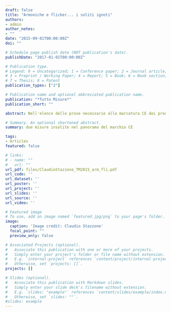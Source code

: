 ```yaml
---
draft: false
title: "Armoniche e flicker... i soliti ignoti"
authors:
- admin
author_notes:
- ""
date: "2015-09-01T00:00:00Z"
doi: ""

# Schedule page publish date (NOT publication's date).
publishDate: "2017-01-01T00:00:00Z"

# Publication type.
# Legend: 0 = Uncategorized; 1 = Conference paper; 2 = Journal article;
# 3 = Preprint / Working Paper; 4 = Report; 5 = Book; 6 = Book section;
# 7 = Thesis; 8 = Patent
publication_types: ["2"]

# Publication name and optional abbreviated publication name.
publication: "*Tutto Misure*"
publication_short: ""

abstract: Nell'elenco delle prove necessarie alla marcatura CE dei prodotti alimentati con tensione monofase e trifase, sono previste due misure che generalmente non sono molto conosciute, e che suscitano domande e curiosità da parte dei clienti di un labratorio di compatibilità. Questo articolo vuole introdurre le due misure, spiegarne i retroscena e i collegamenti al mondo dell'EMC.

# Summary. An optional shortened abstract.
summary: due misure insolite nel panorama del marchio CE

tags:
- Articles
featured: false

# links:
# - name: ""
#   url: ""
url_pdf: files/ClaudioStazzone_TM2015_arm_fli.pdf
url_code: ''
url_dataset: ''
url_poster: ''
url_project: ''
url_slides: ''
url_source: ''
url_video: ''

# Featured image
# To use, add an image named `featured.jpg/png` to your page's folder. 
image:
  caption: 'Image credit: Claudio Stazzone'
  focal_point: ""
  preview_only: false

# Associated Projects (optional).
#   Associate this publication with one or more of your projects.
#   Simply enter your project's folder or file name without extension.
#   E.g. `internal-project` references `content/project/internal-project/index.md`.
#   Otherwise, set `projects: []`.
projects: []

# Slides (optional).
#   Associate this publication with Markdown slides.
#   Simply enter your slide deck's filename without extension.
#   E.g. `slides: "example"` references `content/slides/example/index.md`.
#   Otherwise, set `slides: ""`.
#slides: example
---
```


